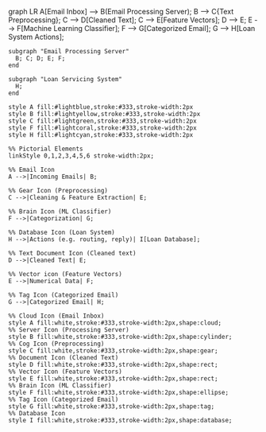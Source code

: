 graph LR
    A[Email Inbox] --> B(Email Processing Server);
    B --> C{Text Preprocessing};
    C --> D[Cleaned Text];
    C --> E[Feature Vectors];
    D --> E;
    E --> F[Machine Learning Classifier];
    F --> G[Categorized Email];
    G --> H[Loan System Actions];

    subgraph "Email Processing Server"
      B; C; D; E; F;
    end

    subgraph "Loan Servicing System"
      H;
    end

    style A fill:#lightblue,stroke:#333,stroke-width:2px
    style B fill:#lightyellow,stroke:#333,stroke-width:2px
    style C fill:#lightgreen,stroke:#333,stroke-width:2px
    style F fill:#lightcoral,stroke:#333,stroke-width:2px
    style H fill:#lightcyan,stroke:#333,stroke-width:2px

    %% Pictorial Elements
    linkStyle 0,1,2,3,4,5,6 stroke-width:2px;

    %% Email Icon
    A -->|Incoming Emails| B;

    %% Gear Icon (Preprocessing)
    C -->|Cleaning & Feature Extraction| E;

    %% Brain Icon (ML Classifier)
    F -->|Categorization| G;

    %% Database Icon (Loan System)
    H -->|Actions (e.g. routing, reply)| I[Loan Database];

    %% Text Document Icon (Cleaned text)
    D -->|Cleaned Text| E;

    %% Vector icon (Feature Vectors)
    E -->|Numerical Data| F;

    %% Tag Icon (Categorized Email)
    G -->|Categorized Email| H;

    %% Cloud Icon (Email Inbox)
    style A fill:white,stroke:#333,stroke-width:2px,shape:cloud;
    %% Server Icon (Processing Server)
    style B fill:white,stroke:#333,stroke-width:2px,shape:cylinder;
    %% Cog Icon (Preprocessing)
    style C fill:white,stroke:#333,stroke-width:2px,shape:gear;
    %% Document Icon (Cleaned Text)
    style D fill:white,stroke:#333,stroke-width:2px,shape:rect;
    %% Vector Icon (Feature Vectors)
    style E fill:white,stroke:#333,stroke-width:2px,shape:rect;
    %% Brain Icon (ML Classifier)
    style F fill:white,stroke:#333,stroke-width:2px,shape:ellipse;
    %% Tag Icon (Categorized Email)
    style G fill:white,stroke:#333,stroke-width:2px,shape:tag;
    %% Database Icon
    style I fill:white,stroke:#333,stroke-width:2px,shape:database;
